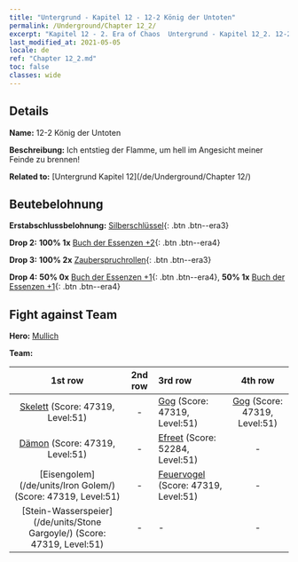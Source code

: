 ```yaml
---
title: "Untergrund - Kapitel 12 - 12-2 König der Untoten"
permalink: /Underground/Chapter 12_2/
excerpt: "Kapitel 12 - 2. Era of Chaos  Untergrund - Kapitel 12_2. 12-2 König der Untoten"
last_modified_at: 2021-05-05
locale: de
ref: "Chapter 12_2.md"
toc: false
classes: wide
---
```


## Details

 **Name:** 12-2 König der Untoten

 **Beschreibung:** Ich entstieg der Flamme, um hell im Angesicht meiner Feinde zu brennen!

 **Related to:** [Untergrund Kapitel 12](/de/Underground/Chapter 12/)

## Beutebelohnung

 **Erstabschlussbelohnung:** [Silberschlüssel](/ItemsDE/con_693/){: .btn .btn--era3}

 **Drop 2:** **100% 1x** [Buch der Essenzen +2](/ItemsDE/mat_53/){: .btn .btn--era4}

 **Drop 3:** **100% 2x** [Zauberspruchrollen](/ItemsDE/con_694/){: .btn .btn--era3}

 **Drop 4:** **50% 0x** [Buch der Essenzen +1](/ItemsDE/mat_46/){: .btn .btn--era4}, **50% 1x** [Buch der Essenzen +1](/ItemsDE/mat_46/){: .btn .btn--era4}


## Fight against Team
 **Hero:** [Mullich](/de/heroes/Mullich/)

 **Team:**


  | 1st row | 2nd row | 3rd row | 4th row |
  |:----:|:----:|:----|:----:|
  | [Skelett](/de/units/Skeleton/) (Score: 47319, Level:51)  | - | [Gog](/de/units/Gog/) (Score: 47319, Level:51)  | [Gog](/de/units/Gog/) (Score: 47319, Level:51)  |
  | [Dämon](/de/units/Demon/) (Score: 47319, Level:51)  | - | [Efreet](/de/units/Efreeti/) (Score: 52284, Level:51)  | - |
  | [Eisengolem](/de/units/Iron Golem/) (Score: 47319, Level:51)  | - | [Feuervogel](/de/units/Firebird/) (Score: 47319, Level:51)  | - |
  | [Stein-Wasserspeier](/de/units/Stone Gargoyle/) (Score: 47319, Level:51)  | - | - | - |


